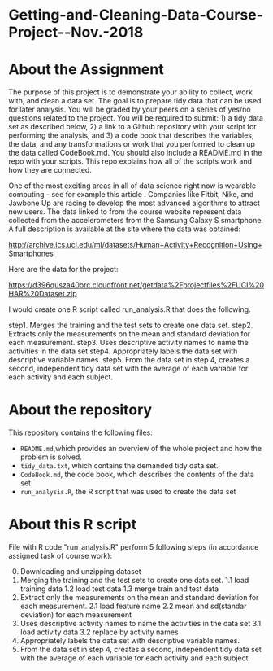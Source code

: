 # Getting-and-Cleaning-Data-Course-Project--Nov.-2018

# About the Assignment
The purpose of this project is to demonstrate your ability to collect, work with, and clean a data set. The goal is to prepare tidy data that can be used for later analysis. You will be graded by your peers on a series of yes/no questions related to the project. You will be required to submit: 1) a tidy data set as described below, 2) a link to a Github repository with your script for performing the analysis, and 3) a code book that describes the variables, the data, and any transformations or work that you performed to clean up the data called CodeBook.md. You should also include a README.md in the repo with your scripts. This repo explains how all of the scripts work and how they are connected.

One of the most exciting areas in all of data science right now is wearable computing - see for example this article . Companies like Fitbit, Nike, and Jawbone Up are racing to develop the most advanced algorithms to attract new users. The data linked to from the course website represent data collected from the accelerometers from the Samsung Galaxy S smartphone. A full description is available at the site where the data was obtained:

http://archive.ics.uci.edu/ml/datasets/Human+Activity+Recognition+Using+Smartphones

Here are the data for the project:

https://d396qusza40orc.cloudfront.net/getdata%2Fprojectfiles%2FUCI%20HAR%20Dataset.zip 


I would create one R script called run_analysis.R that does the following.

   step1.  Merges the training and the test sets to create one data set.
   step2.  Extracts only the measurements on the mean and standard deviation for each measurement.
   step3.  Uses descriptive activity names to name the activities in the data set
   step4.  Appropriately labels the data set with descriptive variable names.
   step5.  From the data set in step 4, creates a second, independent tidy data set with the average of each variable for each activity and each subject.

# About the repository 
This repository contains the following files:

- `README.md`,which provides an overview of the whole project and how the problem is solved.
- `tidy_data.txt`, which contains the demanded tidy data set.
- `CodeBook.md`, the code book, which describes the contents of the data set 
- `run_analysis.R`, the R script that was used to create the data set 

# About this R script
File with R code "run_analysis.R" perform 5 following steps (in accordance assigned task of course work): 

0. Downloading and unzipping dataset
1. Merging the training and the test sets to create one data set.
  1.1 load training data
  1.2 load test data
  1.3 merge train and test data
2. Extract only the measurements on the mean and standard deviation for each measurement. 
  2.1 load feature name
  2.2 mean and sd(standar deviation) for each measurement
3. Uses descriptive activity names to name the activities in the data set
  3.1 load activity data 
  3.2 replace by activity names
4. Appropriately labels the data set with descriptive variable names.
5. From the data set in step 4, creates a second, independent tidy data set with the average of each variable for each activity and each subject.